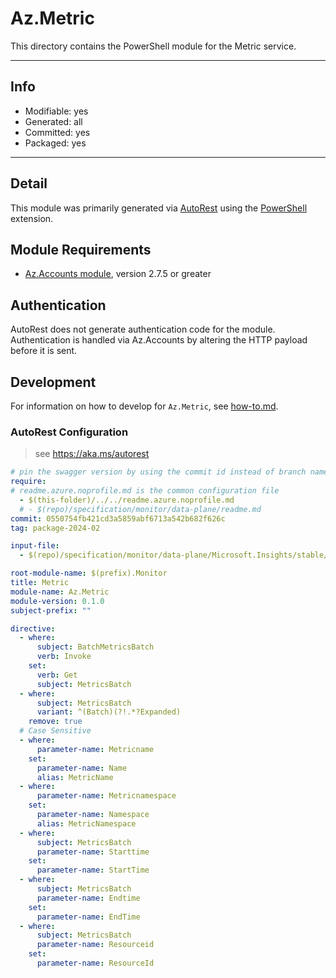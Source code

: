 <!-- region Generated -->
# Az.Metric
This directory contains the PowerShell module for the Metric service.

---
## Info
- Modifiable: yes
- Generated: all
- Committed: yes
- Packaged: yes

---
## Detail
This module was primarily generated via [AutoRest](https://github.com/Azure/autorest) using the [PowerShell](https://github.com/Azure/autorest.powershell) extension.

## Module Requirements
- [Az.Accounts module](https://www.powershellgallery.com/packages/Az.Accounts/), version 2.7.5 or greater

## Authentication
AutoRest does not generate authentication code for the module. Authentication is handled via Az.Accounts by altering the HTTP payload before it is sent.

## Development
For information on how to develop for `Az.Metric`, see [how-to.md](how-to.md).
<!-- endregion -->

### AutoRest Configuration
> see https://aka.ms/autorest

```yaml
# pin the swagger version by using the commit id instead of branch name
require:
# readme.azure.noprofile.md is the common configuration file
  - $(this-folder)/../../readme.azure.noprofile.md
  # - $(repo)/specification/monitor/data-plane/readme.md
commit: 0550754fb421cd3a5859abf6713a542b682f626c
tag: package-2024-02

input-file:
  - $(repo)/specification/monitor/data-plane/Microsoft.Insights/stable/2024-02-01/metricBatch.json

root-module-name: $(prefix).Monitor
title: Metric
module-name: Az.Metric
module-version: 0.1.0
subject-prefix: ""

directive:
  - where:
      subject: BatchMetricsBatch
      verb: Invoke
    set:
      verb: Get
      subject: MetricsBatch
  - where:
      subject: MetricsBatch
      variant: ^(Batch)(?!.*?Expanded)
    remove: true
  # Case Sensitive
  - where:
      parameter-name: Metricname
    set:
      parameter-name: Name
      alias: MetricName
  - where:
      parameter-name: Metricnamespace
    set:
      parameter-name: Namespace
      alias: MetricNamespace
  - where:
      subject: MetricsBatch
      parameter-name: Starttime
    set:
      parameter-name: StartTime
  - where:
      subject: MetricsBatch
      parameter-name: Endtime
    set:
      parameter-name: EndTime
  - where:
      subject: MetricsBatch
      parameter-name: Resourceid
    set:
      parameter-name: ResourceId
